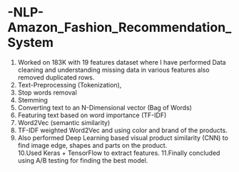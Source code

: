 # -NLP-Amazon_Fashion_Recommendation_System
1. Worked on 183K with 19 features dataset where I have performed Data cleaning and understanding missing data in various features also removed duplicated rows.
2. Text-Preprocessing (Tokenization),
3. Stop words removal
4. Stemming
5. Converting text to an N-Dimensional vector (Bag of Words)
6. Featuring text based on word importance (TF-IDF)
7. Word2Vec (semantic similarity)
8. TF-IDF weighted Word2Vec and using color and brand of the products.
9. Also performed Deep Learning based visual product similarity (CNN) to find image edge, shapes and parts on the product.  
10.Used Keras + TensorFlow to extract features. 
11.Finally concluded using A/B testing for finding the best model.    
